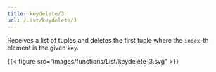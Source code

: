 ```yaml
---
title: keydelete/3
url: /List/keydelete/3
---
```



Receives a list of tuples and deletes the first tuple where the `index`-th element is the given `key`.

{{< figure src="images/functions/List/keydelete-3.svg" >}}
